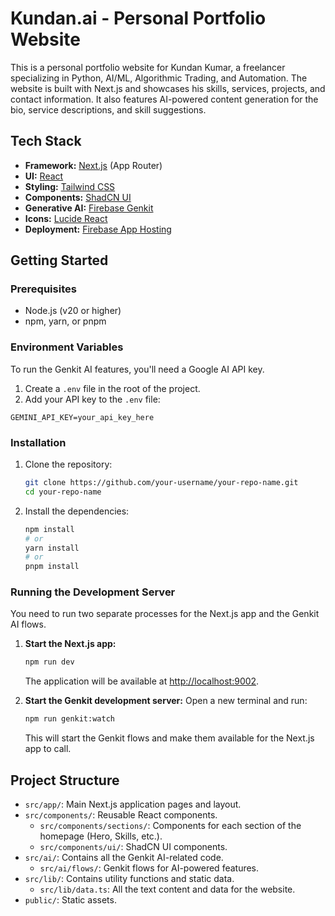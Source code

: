 # Kundan.ai - Personal Portfolio Website

This is a personal portfolio website for Kundan Kumar, a freelancer specializing in Python, AI/ML, Algorithmic Trading, and Automation. The website is built with Next.js and showcases his skills, services, projects, and contact information. It also features AI-powered content generation for the bio, service descriptions, and skill suggestions.

## Tech Stack

- **Framework:** [Next.js](https://nextjs.org/) (App Router)
- **UI:** [React](https://reactjs.org/)
- **Styling:** [Tailwind CSS](https://tailwindcss.com/)
- **Components:** [ShadCN UI](https://ui.shadcn.com/)
- **Generative AI:** [Firebase Genkit](https://firebase.google.com/docs/genkit)
- **Icons:** [Lucide React](https://lucide.dev/guide/packages/lucide-react)
- **Deployment:** [Firebase App Hosting](https://firebase.google.com/docs/app-hosting)

## Getting Started

### Prerequisites

- Node.js (v20 or higher)
- npm, yarn, or pnpm

### Environment Variables

To run the Genkit AI features, you'll need a Google AI API key.

1.  Create a `.env` file in the root of the project.
2.  Add your API key to the `.env` file:

```
GEMINI_API_KEY=your_api_key_here
```

### Installation

1.  Clone the repository:
    ```bash
    git clone https://github.com/your-username/your-repo-name.git
    cd your-repo-name
    ```
2.  Install the dependencies:
    ```bash
    npm install
    # or
    yarn install
    # or
    pnpm install
    ```

### Running the Development Server

You need to run two separate processes for the Next.js app and the Genkit AI flows.

1.  **Start the Next.js app:**
    ```bash
    npm run dev
    ```
    The application will be available at [http://localhost:9002](http://localhost:9002).

2.  **Start the Genkit development server:**
    Open a new terminal and run:
    ```bash
    npm run genkit:watch
    ```
    This will start the Genkit flows and make them available for the Next.js app to call.

## Project Structure

- `src/app/`: Main Next.js application pages and layout.
- `src/components/`: Reusable React components.
  - `src/components/sections/`: Components for each section of the homepage (Hero, Skills, etc.).
  - `src/components/ui/`: ShadCN UI components.
- `src/ai/`: Contains all the Genkit AI-related code.
  - `src/ai/flows/`: Genkit flows for AI-powered features.
- `src/lib/`: Contains utility functions and static data.
  - `src/lib/data.ts`: All the text content and data for the website.
- `public/`: Static assets.
